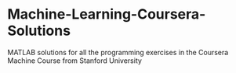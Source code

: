 # Machine-Learning-Coursera-Solutions
MATLAB solutions for all the programming exercises in the Coursera Machine Course from Stanford University  

